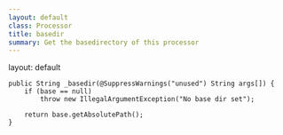 ```yaml
---
layout: default
class: Processor
title: basedir
summary: Get the basedirectory of this processor
---
```

layout: default

	public String _basedir(@SuppressWarnings("unused") String args[]) {
		if (base == null)
			throw new IllegalArgumentException("No base dir set");

		return base.getAbsolutePath();
	}

